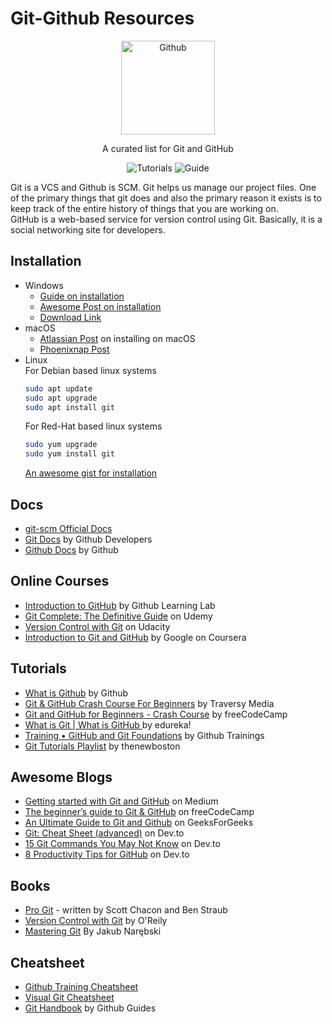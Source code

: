 # Git-Github Resources

<div align="center">
		<img width="150" src="https://upload.wikimedia.org/wikipedia/commons/9/91/Octicons-mark-github.svg" alt="Github">
	</div>
<div align="center">

A curated list for Git and GitHub

![Tutorials](https://badgen.net/badge/Tutorials/8+/red)
![Guide](https://badgen.net/badge/guides/7+/blue)

</div>

Git is a VCS and Github is SCM.
Git helps us manage our project files. One of the primary things that git does and also the primary reason it exists is to keep track of the entire history of things that you are working on.
</br>
GitHub is a web-based service for version control using Git. Basically, it is a social networking site for developers.

## Installation

- Windows
    - [Guide on installation](https://www.linode.com/docs/guides/how-to-install-git-on-linux-mac-and-windows/)
    - [Awesome Post on installation](https://phoenixnap.com/kb/how-to-install-git-windows)
    - [Download Link](https://git-scm.com/downloads)
- macOS
    - [Atlassian Post](https://www.atlassian.com/git/tutorials/install-git) on installing on macOS
    - [Phoenixnap Post](https://phoenixnap.com/kb/install-git-on-mac)
- Linux </br>
    For Debian based linux systems
    ``` bash
    sudo apt update
    sudo apt upgrade
    sudo apt install git
    ```
    For Red-Hat based linux systems
    ``` bash
    sudo yum upgrade
    sudo yum install git
    ```
    [An awesome gist for installation](https://gist.github.com/derhuerst/1b15ff4652a867391f03)


## Docs

- [git-scm Official Docs](https://git-scm.com/docs)
- [Git Docs](https://githubtraining.github.io/training-manual/#/) by Github Developers
- [Github Docs](https://docs.github.com/en/free-pro-team@latest/github) by Github


## Online Courses

- [Introduction to GitHub](https://lab.github.com/githubtraining/introduction-to-github) by Github Learning Lab
- [Git Complete: The Definitive Guide](https://www.udemy.com/course/git-complete/?LSNPUBID=JVFxdTr9V80&ranEAID=JVFxdTr9V80&ranMID=39197&ranSiteID=JVFxdTr9V80-.6Z7VvZtkoDCgzAUeNZHmg)  on Udemy
- [Version Control with Git](https://www.udacity.com/course/version-control-with-git--ud123) on Udacity
- [Introduction to Git and GitHub](https://www.coursera.org/learn/introduction-git-github) by Google on Coursera


## Tutorials

- [What is Github](https://www.youtube.com/watch?v=w3jLJU7DT5E) by Github
- [Git & GitHub Crash Course For Beginners](https://www.youtube.com/watch?v=SWYqp7iY_Tc) by Traversy Media
- [Git and GitHub for Beginners - Crash Course](https://www.youtube.com/watch?v=RGOj5yH7evk) by freeCodeCamp
- [What is Git | What is GitHub ](https://www.youtube.com/watch?v=xuB1Id2Wxak) by edureka!
- [Training • GitHub and Git Foundations](https://www.youtube.com/playlist?list=PL0lo9MOBetEHhfG9vJzVCTiDYcbhAiEqL) by Github Trainings
- [Git Tutorials Playlist](https://youtube.com/playlist?list=PL6gx4Cwl9DGAKWClAD_iKpNC0bGHxGhcx) by thenewboston


## Awesome Blogs

- [Getting started with Git and GitHub](https://towardsdatascience.com/getting-started-with-git-and-github-6fcd0f2d4ac6) on Medium
- [The beginner’s guide to Git & GitHub](https://www.freecodecamp.org/news/the-beginners-guide-to-git-github/) on freeCodeCamp
- [An Ultimate Guide to Git and Github](https://www.geeksforgeeks.org/ultimate-guide-git-github/) on GeeksForGeeks
- [Git: Cheat Sheet (advanced)](https://dev.to/maxpou/git-cheat-sheet-advanced-3a17) on Dev.to
- [15 Git Commands You May Not Know](https://dev.to/zaiste/15-git-commands-you-may-not-know-4a8j) on Dev.to
- [8 Productivity Tips for GitHub](https://dev.to/_darrenburns/8-productivity-tips-for-github-44kn) on Dev.to



## Books

- [Pro Git](https://git-scm.com/book/en/v2) - written by Scott Chacon and Ben Straub
- [Version Control with Git](https://www.amazon.com/Version-Control-Git-collaborative-development/dp/1449316387) by O'Reily
- [Mastering Git](https://www.packtpub.com/product/mastering-git/9781783553754) By Jakub Narębski

## Cheatsheet

- [Github Training Cheatsheet](https://githubtraining.github.io/training-manual/#/)
- [Visual Git Cheatsheet](https://ndpsoftware.com/git-cheatsheet.html#loc=index;)
- [Git Handbook](https://guides.github.com/introduction/git-handbook/) by Github Guides
